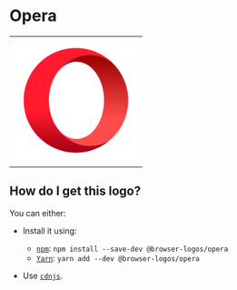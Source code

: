 # Opera

<table>
    <tr height=230>
        <td>
            <a href="https://github.com/alrra/browser-logos/tree/41cd6443a7da42ed65e0f128394f352043ccf7d2/src/opera">
                <img width=220 src="https://raw.githubusercontent.com/alrra/browser-logos/41cd6443a7da42ed65e0f128394f352043ccf7d2/src/opera/opera.svg?sanitize=true" alt="Opera browser logo">
            </a>
        </td>
    </tr>
</table>

## How do I get this logo?

You can either:

* Install it using:

  * [`npm`][npm]: `npm install --save-dev @browser-logos/opera`
  * [`Yarn`][yarn]: `yarn add --dev @browser-logos/opera`

* Use [`cdnjs`][cdnjs].

<!-- Link labels: -->

[cdnjs]: https://cdnjs.com/libraries/browser-logos
[npm]: https://www.npmjs.com/
[yarn]: https://yarnpkg.com/
